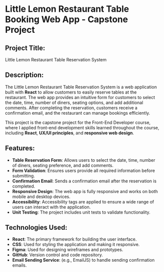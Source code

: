 # Little Lemon Restaurant Table Booking Web App - Capstone Project

## Project Title: 
Little Lemon Restaurant Table Reservation System

## Description:
The Little Lemon Restaurant Table Reservation System is a web application built with **React** to allow customers to easily reserve tables at the restaurant. The web app provides an intuitive form for customers to select the date, time, number of diners, seating options, and add additional comments. After completing the reservation, customers receive a confirmation email, and the restaurant can manage bookings efficiently.

This project is the capstone project for the Front-End Developer course, where I applied front-end development skills learned throughout the course, including **React**, **UX/UI principles**, and **responsive web design**.

## Features:
- **Table Reservation Form**: Allows users to select the date, time, number of diners, seating preference, and add comments.
- **Form Validation**: Ensures users provide all required information before submitting.
- **Confirmation Email**: Sends a confirmation email after the reservation is completed.
- **Responsive Design**: The web app is fully responsive and works on both mobile and desktop devices.
- **Accessibility**: Accessibility tags are applied to ensure a wide range of users can interact with the application.
- **Unit Testing**: The project includes unit tests to validate functionality.

## Technologies Used:
- **React**: The primary framework for building the user interface.
- **CSS**: Used for styling the application and making it responsive.
- **Figma**: Used for designing wireframes and prototypes.
- **GitHub**: Version control and code repository.
- **Email Sending Service**: (e.g., EmailJS) to handle sending confirmation emails.